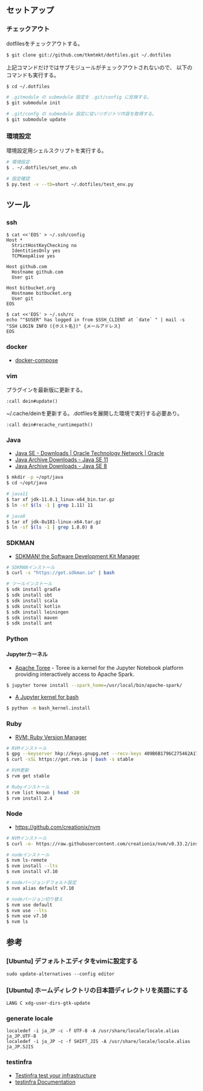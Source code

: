 
セットアップ
------------

### チェックアウト

dotfilesをチェックアウトする。

```sh
$ git clone git://github.com/tkmtmkt/dotfiles.git ~/.dotfiles

```

上記コマンドだけではサブモジュールがチェックアウトされないので、
以下のコマンドも実行する。

```sh
$ cd ~/.dotfiles

# .gitmodule の submodule 設定を .git/config に反映する。
$ git submodule init

# .git/confg の submodule 設定に従いリポジトリ内容を取得する。
$ git submodule update

```

### 環境設定

環境設定用シェルスクリプトを実行する。

```sh
# 環境設定
$ . ~/.dotfiles/set_env.sh

# 設定確認
$ py.test -v --tb=short ~/.dotfiles/test_env.py
```


ツール
------

### ssh

```
$ cat <<'EOS' > ~/.ssh/config
Host *
  StrictHostKeyChecking no
  IdentitiesOnly yes
  TCPKeepAlive yes

Host github.com
  Hostname github.com
  User git

Host bitbucket.org
  Hostname bitbucket.org
  User git
EOS

$ cat <<'EOS' > ~/.ssh/rc
echo ""$USER" has logged in from $SSH_CLIENT at `date` " | mail -s "SSH LOGIN INFO ({ホスト名})" {メールアドレス}
EOS
```

### docker

* [docker-compose](https://docs.docker.com/compose/install/#install-compose)


### vim

プラグインを最新版に更新する。

```
:call dein#update()
```

~/.cache/deinを更新する。.dotfilesを展開した環境で実行する必要あり。

```
:call dein#recache_runtimepath()
```

### Java

* [Java SE - Downloads | Oracle Technology Network | Oracle](http://www.oracle.com/technetwork/java/javase/downloads/index.html)
* [Java Archive Downloads - Java SE 11](https://www.oracle.com/technetwork/java/javase/downloads/jdk11-downloads-5066655.html)
* [Java Archive Downloads - Java SE 8](http://www.oracle.com/technetwork/java/javase/downloads/java-archive-javase8-2177648.html)

```sh
$ mkdir -p ~/opt/java
$ cd ~/opt/java

# java11
$ tar xf jdk-11.0.1_linux-x64_bin.tar.gz
$ ln -sf $(ls -1 | grep 1.11) 11

# java8
$ tar xf jdk-8u181-linux-x64.tar.gz
$ ln -sf $(ls -1 | grep 1.8.0) 8

```


### SDKMAN

* [SDKMAN! the Software Development Kit Manager](http://sdkman.io/index.html)

```sh
# SDKMANインストール
$ curl -s "https://get.sdkman.io" | bash

# ツールインストール
$ sdk install gradle
$ sdk install sbt
$ sdk install scala
$ sdk install kotlin
$ sdk install leiningen
$ sdk install maven
$ sdk install ant
```


### Python

#### Jupyterカーネル

* [Apache Toree](https://toree.apache.org/docs/current/user/quick-start/) -
  Toree is a kernel for the Jupyter Notebook platform providing interactively access to Apache Spark.

```sh
$ jupyter toree install --spark_home=/usr/local/bin/apache-spark/
```

* [A Jupyter kernel for bash](https://github.com/takluyver/bash_kernel)

```sh
$ python -m bash_kernel.install
```


### Ruby

* [RVM: Ruby Version Manager](https://rvm.io/)

```sh
# RVMインストール
$ gpg --keyserver hkp://keys.gnupg.net --recv-keys 409B6B1796C275462A1703113804BB82D39DC0E3
$ curl -sSL https://get.rvm.io | bash -s stable

# RVM更新
$ rvm get stable

# Rubyインストール
$ rvm list known | head -20
$ rvm install 2.4
```


### Node

* https://github.com/creationix/nvm

```sh
# NVMインストール
$ curl -o- https://raw.githubusercontent.com/creationix/nvm/v0.33.2/install.sh | bash

# nodeインストール
$ nvm ls-remote
$ nvm install --lts
$ nvm install v7.10

# nodeバージョンデフォルト設定
$ nvm alias default v7.10

# nodeバージョン切り替え
$ nvm use default
$ nvm use --lts
$ nvm use v7.10
$ nvm ls
```


参考
----

### [Ubuntu] デフォルトエディタをvimに設定する

    sudo update-alternatives --config editor


### [Ubuntu] ホームディレクトリの日本語ディレクトリを英語にする

    LANG C xdg-user-dirs-gtk-update


### generate locale

    localedef -i ja_JP -c -f UTF-8 -A /usr/share/locale/locale.alias ja_JP.UTF-8
    localedef -i ja_JP -c -f SHIFT_JIS -A /usr/share/locale/locale.alias ja_JP.SJIS


### testinfra

* [Testinfra test your infrastructure](https://testinfra.readthedocs.io/en/latest/)
* [testinfra Documentation](https://media.readthedocs.org/pdf/testinfra/stable/testinfra.pdf)

<!-- vim: set ft=markdown ts=4 sw=4 et: -->
